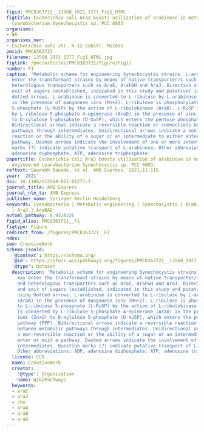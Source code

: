 ```yaml
---
figid: PMC8363721__13568_2021_1277_Fig1_HTML
figtitle: Escherichia coli AraJ boosts utilization of arabinose in metabolically engineered
  cyanobacterium Synechocystis sp. PCC 6803
organisms:
- NA
organisms_ner:
- Escherichia coli str. K-12 substr. MG1655
pmcid: PMC8363721
filename: 13568_2021_1277_Fig1_HTML.jpg
figlink: /pmc/articles/PMC8363721/figure/Fig1/
number: F1
caption: 'Metabolic scheme for engineering Synechocystis strains. L-arabinose may
  enter the transformant strains by means of native transporter/s such as GlcP and
  heterologous transporters such as AraE, AraFGH and AraJ. Direction of entry and
  exit of sugars (established, indicated in this study and putative) is shown using
  dotted arrows. L-arabinose is converted to L-ribulose by L-arabinose isomerase (AraA)
  in the presence of manganese ions (Mn+2). L-ribulose is phosphorylated to L-ribulose
  5-phosphate (L-Ru5P) by the action of L-ribulokinase (AraB). L-Ru5P is converted
  by L-ribulose 5-phosphate 4-epimerase (AraD) in the presence of zinc ions (Zn+2)
  to D-xylulose 5-phosphate (D-Xu5P), which enters the pentose phosphate pathway (PPP).
  Bidirectional arrows indicate a reversible reaction or connections between metabolic
  pathways through intermediates. Unidirectional arrows indicate a non-reversible
  reaction or the ability of a sugar or an intermediate to either enter or exit a
  pathway. Dashed arrows indicate the involvement of one or more intermediates. Question
  marks (?) indicate putative transport of L-arabinose. Other abbreviations: ADP,
  adenosine diphosphate; ATP, adenosine triphosphate'
papertitle: Escherichia coli AraJ boosts utilization of arabinose in metabolically
  engineered cyanobacterium Synechocystis sp. PCC 6803.
reftext: Saurabh Ranade, et al. AMB Express. 2021;11:115.
year: '2021'
doi: 10.1186/s13568-021-01277-7
journal_title: AMB Express
journal_nlm_ta: AMB Express
publisher_name: Springer Berlin Heidelberg
keywords: Cyanobacteria | Metabolic engineering | Synechocystis | Arabinose transporter
  | AraJ | AraBAD
automl_pathway: 0.9324226
figid_alias: PMC8363721__F1
figtype: Figure
redirect_from: /figures/PMC8363721__F1
ndex: ''
seo: CreativeWork
schema-jsonld:
  '@context': https://schema.org/
  '@id': https://pfocr.wikipathways.org/figures/PMC8363721__13568_2021_1277_Fig1_HTML.html
  '@type': Dataset
  description: 'Metabolic scheme for engineering Synechocystis strains. L-arabinose
    may enter the transformant strains by means of native transporter/s such as GlcP
    and heterologous transporters such as AraE, AraFGH and AraJ. Direction of entry
    and exit of sugars (established, indicated in this study and putative) is shown
    using dotted arrows. L-arabinose is converted to L-ribulose by L-arabinose isomerase
    (AraA) in the presence of manganese ions (Mn+2). L-ribulose is phosphorylated
    to L-ribulose 5-phosphate (L-Ru5P) by the action of L-ribulokinase (AraB). L-Ru5P
    is converted by L-ribulose 5-phosphate 4-epimerase (AraD) in the presence of zinc
    ions (Zn+2) to D-xylulose 5-phosphate (D-Xu5P), which enters the pentose phosphate
    pathway (PPP). Bidirectional arrows indicate a reversible reaction or connections
    between metabolic pathways through intermediates. Unidirectional arrows indicate
    a non-reversible reaction or the ability of a sugar or an intermediate to either
    enter or exit a pathway. Dashed arrows indicate the involvement of one or more
    intermediates. Question marks (?) indicate putative transport of L-arabinose.
    Other abbreviations: ADP, adenosine diphosphate; ATP, adenosine triphosphate'
  license: CC0
  name: CreativeWork
  creator:
    '@type': Organization
    name: WikiPathways
  keywords:
  - araE
  - araJ
  - cho
  - araA
  - araB
  - araD
---
```

